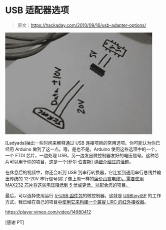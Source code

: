 # USB 适配器选项

> 原文：<https://hackaday.com/2010/09/16/usb-adapter-options/>

![](img/23a5692a7e3e2b0f715fbdcf659cb6a8.png "usb-serial-converters")

[Ladyada]抽出一些时间来解释通过 USB 连接项目的常用选项。你可能认为你已经用 Arduino 做到了这一点。嗯，是也不是。Arduino 使用这些选项中的一个，一个 FTDI 芯片，一边处理 USB，另一边发出微控制器友好的电压信号。这种芯片可以用于你的项目，这是一个[菲尔·伯吉斯] [详细介绍过的话题](http://hackaday.com/2009/09/22/introduction-to-ftdi-bitbang-mode/)。

在休息后的视频中，你还会听到 USB 到串行转换器，它连接到通用串行总线并输出传统的 12-20V 串行信号(除了像上周一样的[廉价山寨电缆)。需要使用 MAX232 芯片将这些电压降低到 5 伏或更低，以配合您的项目。](http://hackaday.com/2010/09/11/cheap-cable-reused-to-add-usb-to-your-project/)

最后，可以选择使用运行 [V-USB 固件包](http://www.obdev.at/products/vusb/index.html)的微控制器。这就是 [USBtinyISP](http://www.ladyada.net/make/usbtinyisp/) 的工作方式，我已经在自己的项目[中使用它来构建一个兼容 LIRC 的红外接收器](http://jumptuck.com/?p=20)。

<https://player.vimeo.com/video/14980412>

</div> <p>[感谢 PT]</p> </body> </html>